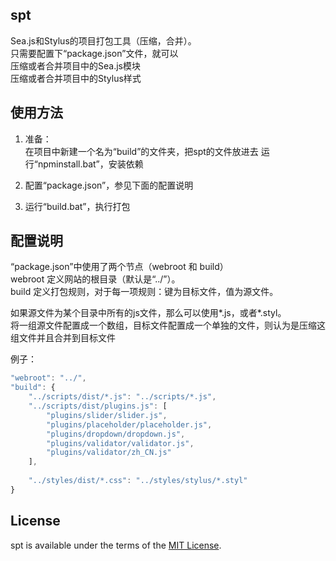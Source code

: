 ## spt
Sea.js和Stylus的项目打包工具（压缩，合并）。  
只需要配置下“package.json”文件，就可以  
压缩或者合并项目中的Sea.js模块  
压缩或者合并项目中的Stylus样式


## 使用方法

1. 准备：  
    在项目中新建一个名为“build”的文件夹，把spt的文件放进去
    运行“npminstall.bat”，安装依赖
    
2. 配置“package.json”，参见下面的配置说明

3. 运行“build.bat”，执行打包


## 配置说明
“package.json”中使用了两个节点（webroot 和 build）    
webroot 定义网站的根目录（默认是“../”）。  
build 定义打包规则，对于每一项规则：键为目标文件，值为源文件。  

如果源文件为某个目录中所有的js文件，那么可以使用*.js，或者*.styl。  
将一组源文件配置成一个数组，目标文件配置成一个单独的文件，则认为是压缩这组文件并且合并到目标文件

例子：  
```js
"webroot": "../",
"build": {
    "../scripts/dist/*.js": "../scripts/*.js",
    "../scripts/dist/plugins.js": [
        "plugins/slider/slider.js",  
        "plugins/placeholder/placeholder.js",  
        "plugins/dropdown/dropdown.js", 
        "plugins/validator/validator.js",
        "plugins/validator/zh_CN.js"
    ],
    
    "../styles/dist/*.css": "../styles/stylus/*.styl"
}
```

  
## License

spt is available under the terms of the [MIT License](http://niceue.com/licenses/MIT-LICENSE.txt).
